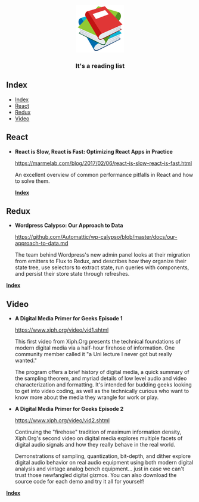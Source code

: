 <p align="center">
  <img src="/assets/logo.png?raw=true" width="128">
  <h3 align="center">It's a reading list</h3>
</p>

## Index

- [Index](#index)
- [React](#react)
- [Redux](#redux)
- [Video](#video)

## React

- **React is Slow, React is Fast: Optimizing React Apps in Practice**

  https://marmelab.com/blog/2017/02/06/react-is-slow-react-is-fast.html

  An excellent overview of common performance pitfalls in React and how to solve them.

  **[Index](#index)**


## Redux

- **Wordpress Calypso: Our Approach to Data**

  https://github.com/Automattic/wp-calypso/blob/master/docs/our-approach-to-data.md

  The team behind Wordpress's new admin panel looks at their migration from emitters to Flux to Redux, and describes how they organize their state tree, use selectors to extract state, run queries with components, and persist their store state through refreshes.

**[Index](#index)**


## Video
- **A Digital Media Primer for Geeks Episode 1**

  https://www.xiph.org/video/vid1.shtml

  This first video from Xiph.Org presents the technical foundations of modern digital media via a half-hour firehose of information. One community member called it "a Uni lecture I never got but really wanted."

  The program offers a brief history of digital media, a quick summary of the sampling theorem, and myriad details of low level audio and video characterization and formatting. It's intended for budding geeks looking to get into video coding, as well as the technically curious who want to know more about the media they wrangle for work or play.

- **A Digital Media Primer for Geeks Episode 2**

  https://www.xiph.org/video/vid2.shtml

  Continuing the "firehose" tradition of maximum information density, Xiph.Org's second video on digital media explores multiple facets of digital audio signals and how they really behave in the real world.

  Demonstrations of sampling, quantization, bit-depth, and dither explore digital audio behavior on real audio equipment using both modern digital analysis and vintage analog bench equipment... just in case we can't trust those newfangled digital gizmos. You can also download the source code for each demo and try it all for yourself!

**[Index](#index)**
